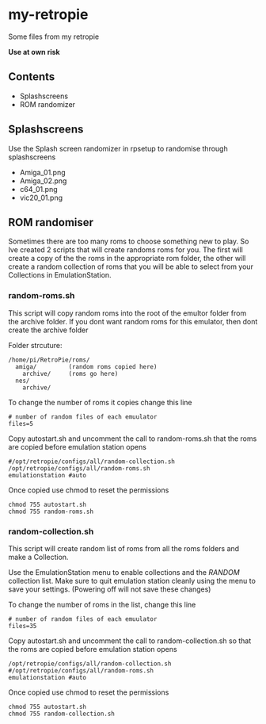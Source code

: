# my-retropie

Some files from my retropie

**Use at own risk**

## Contents

+ Splashscreens
+ ROM randomizer

## Splashscreens

Use the Splash screen randomizer in rpsetup to randomise through splashscreens

+ Amiga_01.png
+ Amiga_02.png
+ c64_01.png
+ vic20_01.png

## ROM randomiser

Sometimes there are too many roms to choose something new to play. So Ive created 2 scripts that will create randoms roms for you.
The first will create a copy of the the roms in the appropriate rom folder, the other will create a random collection of roms that you will be able to select from your Collections in EmulationStation.

### random-roms.sh

This script will copy random roms into the root of the emultor folder from the archive folder.
If you dont want random roms for this emulator, then dont create the archive folder

Folder strcuture:
```
/home/pi/RetroPie/roms/
  amiga/         (random roms copied here)
    archive/     (roms go here)
  nes/
    archive/
```

To change the number of roms it copies change this line
```
# number of random files of each emuulator
files=5
```

Copy autostart.sh and uncomment the call to random-roms.sh that the roms are copied before emulation station opens
```
#/opt/retropie/configs/all/random-collection.sh
/opt/retropie/configs/all/random-roms.sh
emulationstation #auto
```

Once copied use chmod to reset the permissions
```
chmod 755 autostart.sh
chmod 755 random-roms.sh
```

### random-collection.sh

This script will create random list of roms from all the roms folders and make a Collection.

Use the EmulationStation menu to enable collections and the _RANDOM_ collection list. Make sure to quit emulation station cleanly using the menu to save your settings. (Powering off will not save these changes)

To change the number of roms in the list, change this line
```
# number of random files of each emuulator
files=35
```

Copy autostart.sh and uncomment the call to random-collection.sh so that the roms are copied before emulation station opens
```
/opt/retropie/configs/all/random-collection.sh
#/opt/retropie/configs/all/random-roms.sh
emulationstation #auto
```

Once copied use chmod to reset the permissions
```
chmod 755 autostart.sh
chmod 755 random-collection.sh
```